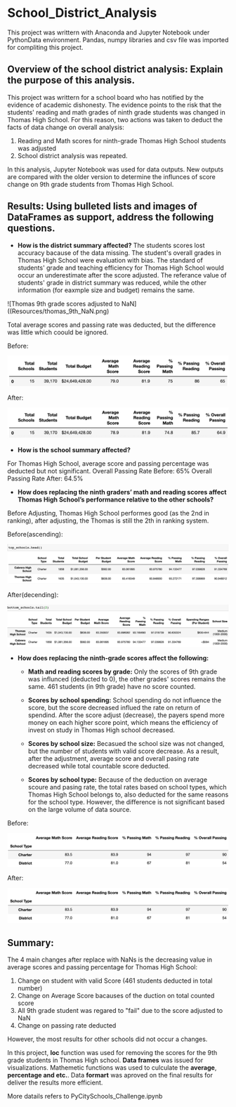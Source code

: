 # School_District_Analysis
This project was writtern with Anaconda and Jupyter Notebook under PythonData environment.  Pandas, numpy libraries and csv file was imported for compliting this project.


## Overview of the school district analysis: Explain the purpose of this analysis.
This project was writtern for a school board who has notified by the evidence of academic dishonesty.  The evidence points to the risk that the students' reading and math grades of ninth grade students was changed in Thomas High School.  For this reason, two actions was taken to deduct the facts of data change on overall analysis:
  1. Reading and Math scores for ninth-grade Thomas High School students was adjusted
  2. School district analysis was repeated.

In this analysis, Jupyter Notebook was used for data outputs. New outputs are compared with the older version to determine the influnces of score change on 9th grade students from Thomas High School.


## Results: Using bulleted lists and images of DataFrames as support, address the following questions.

- **How is the district summary affected?**
The students scores lost accuracy bacause of the data missing.  The student's overall grades in Thomas High School were evaluation with bias. The standard of students' grade and teaching efficiency for Thomas High School would occur an underestimate after the score adjusted. The referance value of students' grade in district summary was reduced, while the other information (for eaxmple size and budget) remains the same.

![Thomas 9th grade scores adjusted to NaN]((Resources/thomas_9th_NaN.png)


Total average scores and passing rate was deducted, but the difference was little which coould be ignored.

Before:

![1](Resources/1.png)

After:

![1_NaN](Resources/1_NaN.png)


- **How is the school summary affected?**

For Thomas High School, average score and passing percentage was deducted but not significant.
Overall Passing Rate Before: 65%
Overall Passing Rate After: 64.5%

- **How does replacing the ninth graders’ math and reading scores affect Thomas High School’s performance relative to the other schools?**

Before Adjusting, Thomas High School performes good (as the 2nd in ranking), after adjusting, the Thomas is still the 2th in ranking system.

Before(ascending):

![3t](Resources/3t.png)

After(decending):

![2b](Resources/2b.png)

- **How does replacing the ninth-grade scores affect the following:**

  * **Math and reading scores by grade:** 
  Only the scores of 9th grade was influnced (deducted to 0), the other grades' scores remains the same. 461 students (in 9th grade) have no score counted.
  
  * **Scores by school spending:** 
  School spending do not influence the score, but the score decreased influed the rate on return of spendind.  After the score adjust (decrease), the payers spend more money on each higher score point, which means the efficiency of invest on study in Thomas High school decreased. 
  
  * **Scores by school size:** 
  Becasued the school size was not changed, but the number of students with valid score decrease. As a result, after the adjustment, average score and overall pasing rate decreased while total countable score deducted.
  
  * **Scores by school type:** 
Because of the deduction on average scoure and pasing rate, the total rates based on school types, which Thomas High School belongs to, also deducted for the same reasons for the school type. However, the difference is not significant based on the large volume of data source.

Before:

![7](Resources/7.png)

After:

![7_NaN](Resources/7_NaN.png)

## Summary: 

The 4 main changes after replace with NaNs is the decreasing value in average scores and passing percentage for Thomas High School:
  1. Change on student with valid Score (461 students deducted in total number)
  2. Change on Average Score bacauses of the duction on total counted score
  3. All 9th grade student was regared to "fail" due to the score adjusted to NaN
  4. Change on passing rate deducted
  
However, the most results for other schools did not occur a changes.

In this project, **loc** function was used for removing the scores for the 9th grade students in Thomas High school.  **Data frames** was issued for visualizations. Mathemetic functions was used to culculate the **average**, **percentage and etc.**.  Data **formart** was aproved on the final results for deliver the results more efficient.

More datails refers to PyCitySchools_Challenge.ipynb 
